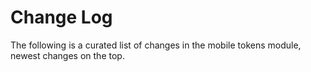 # Change Log

The following is a curated list of changes in the mobile tokens module, newest changes on the top.
